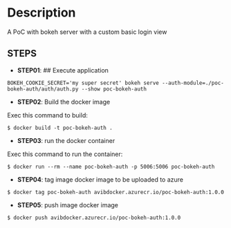 # Description
A PoC with bokeh server with a custom basic login view

## STEPS

- **STEP01**: ## Execute application

```
BOKEH_COOKIE_SECRET='my super secret' bokeh serve --auth-module=./poc-bokeh-auth/auth/auth.py --show poc-bokeh-auth
```

- **STEP02**: Build the docker image

Exec this command to build:

```
$ docker build -t poc-bokeh-auth .
```

- **STEP03**: run the docker container

Exec this command to run the container:

```
$ docker run --rm --name poc-bokeh-auth -p 5006:5006 poc-bokeh-auth
```

- **STEP04**: tag image docker image to be uploaded to azure

```
$ docker tag poc-bokeh-auth avibdocker.azurecr.io/poc-bokeh-auth:1.0.0
```

- **STEP05**: push image docker image

```
$ docker push avibdocker.azurecr.io/poc-bokeh-auth:1.0.0